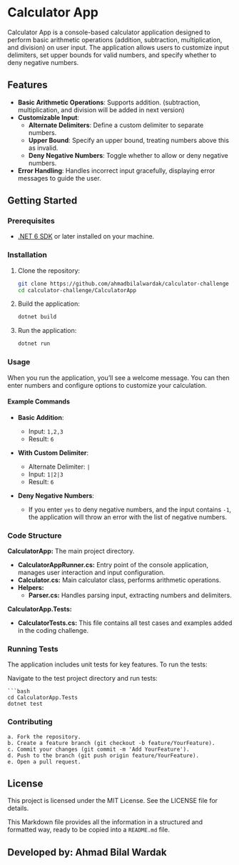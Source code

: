 # Calculator App

Calculator App is a console-based calculator application designed to perform basic arithmetic operations (addition, subtraction, multiplication, and division) on user input. The application allows users to customize input delimiters, set upper bounds for valid numbers, and specify whether to deny negative numbers.

## Features

- **Basic Arithmetic Operations**: Supports addition. (subtraction, multiplication, and division will be added in next version)
- **Customizable Input**:
  - **Alternate Delimiters**: Define a custom delimiter to separate numbers.
  - **Upper Bound**: Specify an upper bound, treating numbers above this as invalid.
  - **Deny Negative Numbers**: Toggle whether to allow or deny negative numbers.
- **Error Handling**: Handles incorrect input gracefully, displaying error messages to guide the user.

## Getting Started

### Prerequisites

- [.NET 6 SDK](https://dotnet.microsoft.com/download) or later installed on your machine.

### Installation

1. Clone the repository:

   ```bash
   git clone https://github.com/ahmadbilalwardak/calculator-challenge
   cd calculator-challenge/CalculatorApp

2. Build the application:

    ```bash
    dotnet build
    
2. Run the application:

    ```bash
    dotnet run

### Usage

When you run the application, you’ll see a welcome message. You can then enter numbers and configure options to customize your calculation.

#### Example Commands

- **Basic Addition**:
  - Input: `1,2,3`
  - Result: `6`

- **With Custom Delimiter**:
  - Alternate Delimiter: `|`
  - Input: `1|2|3`
  - Result: `6`

- **Deny Negative Numbers**:
  - If you enter `yes` to deny negative numbers, and the input contains `-1`, the application will throw an error with the list of negative numbers.

### Code Structure

**CalculatorApp:** The main project directory.
- **CalculatorAppRunner.cs:** Entry point of the console application, manages user interaction and input configuration.
- **Calculator.cs:** Main calculator class, performs arithmetic operations.
- **Helpers:**
  - **Parser.cs:** Handles parsing input, extracting numbers and delimiters.

**CalculatorApp.Tests:**
- **CalculatorTests.cs:** This file contains all test cases and examples added in the coding challenge.

### Running Tests

The application includes unit tests for key features. To run the tests:

Navigate to the test project directory and run tests:

    ```bash
    cd CalculatorApp.Tests
    dotnet test


### Contributing

    a. Fork the repository.
    b. Create a feature branch (git checkout -b feature/YourFeature).
    c. Commit your changes (git commit -m 'Add YourFeature').
    d. Push to the branch (git push origin feature/YourFeature).
    e. Open a pull request.

## License

This project is licensed under the MIT License. See the LICENSE file for details.

This Markdown file provides all the information in a structured and formatted way, ready to be copied into a `README.md` file.

## Developed by: Ahmad Bilal Wardak
